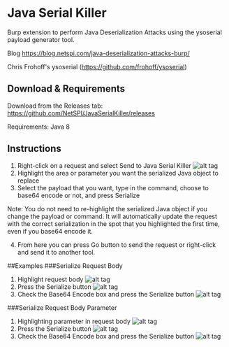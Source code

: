 # Java Serial Killer

Burp extension to perform Java Deserialization Attacks using the ysoserial payload generator tool.

Blog https://blog.netspi.com/java-deserialization-attacks-burp/

Chris Frohoff's ysoserial (https://github.com/frohoff/ysoserial)

## Download & Requirements

Download from the Releases tab: https://github.com/NetSPI/JavaSerialKiller/releases

Requirements: Java 8 

## Instructions

1. Right-click on a request and select Send to Java Serial Killer
![alt tag](https://blog.netspi.com/wp-content/uploads/2016/03/SNAG-0007.png)
2. Highlight the area or parameter you want the serialized Java object to replace
3. Select the payload that you want, type in the command, choose to base64 encode or not, and press Serialize
 
Note: You do not need to re-highlight the serialized Java object if you change the payload or command. It will automatically update the request with the correct serialization in the spot that you highlighted the first time, even if you base64 encode it.

4. From here you can press Go button to send the request or right-click and send it to another tool.

##Examples
###Serialize Request Body
1. Highlight request body
![alt tag](https://blog.netspi.com/wp-content/uploads/2016/03/java-deserialization-attacks-with-burp-6174.png)
2. Press the Serialize button
![alt tag](https://blog.netspi.com/wp-content/uploads/2016/03/java-deserialization-attacks-with-burp-6175.png)
3. Check the Base64 Encode box and press the Serialize button
![alt tag](https://blog.netspi.com/wp-content/uploads/2016/03/java-deserialization-attacks-with-burp-6176.png)

###Serialize Request Body Parameter
1. Highlighting parameter in request body
![alt tag](https://blog.netspi.com/wp-content/uploads/2016/03/java-deserialization-attacks-with-burp-6177.png)
2. Press the Serialize button
![alt tag](https://blog.netspi.com/wp-content/uploads/2016/03/java-deserialization-attacks-with-burp-6178.png)
3. Check the Base64 Encode box and press the Serialize button
![alt tag](https://blog.netspi.com/wp-content/uploads/2016/03/java-deserialization-attacks-with-burp-6179.png)


